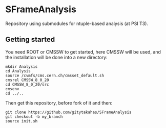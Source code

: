 # SFrameAnalysis

Repository using submodules for ntuple-based analysis (at PSI T3).

## Getting started

You need ROOT or CMSSW to get started, here CMSSW will be used, and the installation will be done into a new directory:
```
mkdir Analysis
cd Analysis
source /cvmfs/cms.cern.ch/cmsset_default.sh
cmsrel CMSSW_8_0_20
cd CMSSW_8_0_20/src
cmsenv
cd ../..
```
Then get this repository, before fork of it and then:
```
git clone https://github.com/gitytakahas/SFrameAnalysis
git checkout -b my_branch
source init.sh
```